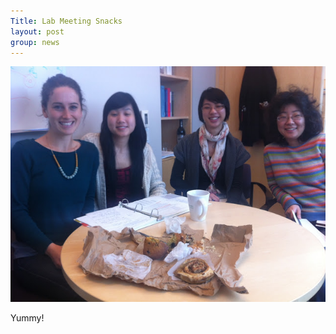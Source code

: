 ```yaml
---
Title: Lab Meeting Snacks
layout: post
group: news
---
```

 <img src="/static/img/news/lab-meeting-food.JPG" alt="Yum" class="img-responsive">

Yummy!